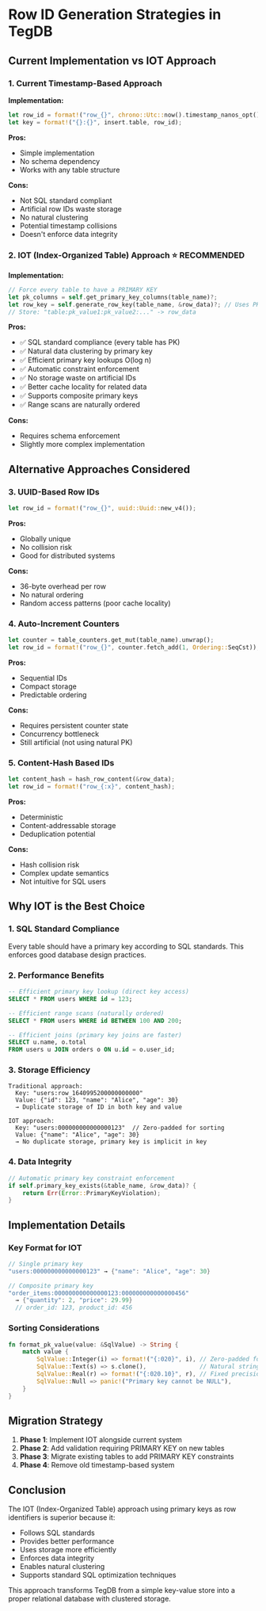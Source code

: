 # Row ID Generation Strategies in TegDB

## Current Implementation vs IOT Approach

### 1. Current Timestamp-Based Approach

**Implementation:**
```rust
let row_id = format!("row_{}", chrono::Utc::now().timestamp_nanos_opt().unwrap_or(0));
let key = format!("{}:{}", insert.table, row_id);
```

**Pros:**
- Simple implementation
- No schema dependency
- Works with any table structure

**Cons:**
- Not SQL standard compliant
- Artificial row IDs waste storage
- No natural clustering
- Potential timestamp collisions
- Doesn't enforce data integrity

### 2. IOT (Index-Organized Table) Approach ⭐ RECOMMENDED

**Implementation:**
```rust
// Force every table to have a PRIMARY KEY
let pk_columns = self.get_primary_key_columns(table_name)?;
let row_key = self.generate_row_key(table_name, &row_data)?; // Uses PK values
// Store: "table:pk_value1:pk_value2:..." -> row_data
```

**Pros:**
- ✅ SQL standard compliance (every table has PK)
- ✅ Natural data clustering by primary key
- ✅ Efficient primary key lookups O(log n)
- ✅ Automatic constraint enforcement
- ✅ No storage waste on artificial IDs
- ✅ Better cache locality for related data
- ✅ Supports composite primary keys
- ✅ Range scans are naturally ordered

**Cons:**
- Requires schema enforcement
- Slightly more complex implementation

## Alternative Approaches Considered

### 3. UUID-Based Row IDs

```rust
let row_id = format!("row_{}", uuid::Uuid::new_v4());
```

**Pros:**
- Globally unique
- No collision risk
- Good for distributed systems

**Cons:**
- 36-byte overhead per row
- No natural ordering
- Random access patterns (poor cache locality)

### 4. Auto-Increment Counters

```rust
let counter = table_counters.get_mut(table_name).unwrap();
let row_id = format!("row_{}", counter.fetch_add(1, Ordering::SeqCst));
```

**Pros:**
- Sequential IDs
- Compact storage
- Predictable ordering

**Cons:**
- Requires persistent counter state
- Concurrency bottleneck
- Still artificial (not using natural PK)

### 5. Content-Hash Based IDs

```rust
let content_hash = hash_row_content(&row_data);
let row_id = format!("row_{:x}", content_hash);
```

**Pros:**
- Deterministic
- Content-addressable storage
- Deduplication potential

**Cons:**
- Hash collision risk
- Complex update semantics
- Not intuitive for SQL users

## Why IOT is the Best Choice

### 1. **SQL Standard Compliance**
Every table should have a primary key according to SQL standards. This enforces good database design practices.

### 2. **Performance Benefits**
```sql
-- Efficient primary key lookup (direct key access)
SELECT * FROM users WHERE id = 123;

-- Efficient range scans (naturally ordered)
SELECT * FROM users WHERE id BETWEEN 100 AND 200;

-- Efficient joins (primary key joins are faster)
SELECT u.name, o.total 
FROM users u JOIN orders o ON u.id = o.user_id;
```

### 3. **Storage Efficiency**
```
Traditional approach:
  Key: "users:row_1640995200000000000"
  Value: {"id": 123, "name": "Alice", "age": 30}
  → Duplicate storage of ID in both key and value

IOT approach:
  Key: "users:000000000000000123"  // Zero-padded for sorting
  Value: {"name": "Alice", "age": 30}
  → No duplicate storage, primary key is implicit in key
```

### 4. **Data Integrity**
```rust
// Automatic primary key constraint enforcement
if self.primary_key_exists(&table_name, &row_data)? {
    return Err(Error::PrimaryKeyViolation);
}
```

## Implementation Details

### Key Format for IOT

```rust
// Single primary key
"users:000000000000000123" → {"name": "Alice", "age": 30}

// Composite primary key  
"order_items:000000000000000123:000000000000000456" 
  → {"quantity": 2, "price": 29.99}
  // order_id: 123, product_id: 456
```

### Sorting Considerations

```rust
fn format_pk_value(value: &SqlValue) -> String {
    match value {
        SqlValue::Integer(i) => format!("{:020}", i), // Zero-padded for lexicographic sorting
        SqlValue::Text(s) => s.clone(),               // Natural string sorting
        SqlValue::Real(r) => format!("{:020.10}", r), // Fixed precision for sorting
        SqlValue::Null => panic!("Primary key cannot be NULL"),
    }
}
```

## Migration Strategy

1. **Phase 1**: Implement IOT alongside current system
2. **Phase 2**: Add validation requiring PRIMARY KEY on new tables
3. **Phase 3**: Migrate existing tables to add PRIMARY KEY constraints
4. **Phase 4**: Remove old timestamp-based system

## Conclusion

The IOT (Index-Organized Table) approach using primary keys as row identifiers is superior because it:

- Follows SQL standards
- Provides better performance
- Uses storage more efficiently  
- Enforces data integrity
- Enables natural clustering
- Supports standard SQL optimization techniques

This approach transforms TegDB from a simple key-value store into a proper relational database with clustered storage.
